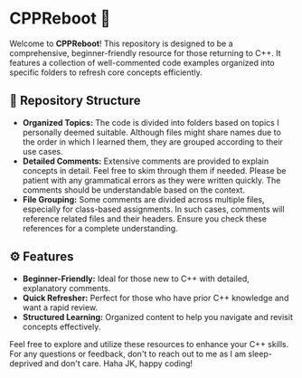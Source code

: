 # CPPReboot 🚀

Welcome to **CPPReboot**! This repository is designed to be a comprehensive, beginner-friendly resource for those returning to C++. It features a collection of well-commented code examples organized into specific folders to refresh core concepts efficiently.

## 📂 Repository Structure

- **Organized Topics:** The code is divided into folders based on topics I personally deemed suitable. Although files might share names due to the order in which I learned them, they are grouped according to their use cases.
- **Detailed Comments:** Extensive comments are provided to explain concepts in detail. Feel free to skim through them if needed. Please be patient with any grammatical errors as they were written quickly. The comments should be understandable based on the context.
- **File Grouping:** Some comments are divided across multiple files, especially for class-based assignments. In such cases, comments will reference related files and their headers. Ensure you check these references for a complete understanding.

## ⚙️ Features

- **Beginner-Friendly:** Ideal for those new to C++ with detailed, explanatory comments.
- **Quick Refresher:** Perfect for those who have prior C++ knowledge and want a rapid review.
- **Structured Learning:** Organized content to help you navigate and revisit concepts effectively.

Feel free to explore and utilize these resources to enhance your C++ skills. For any questions or feedback, don't to reach out to me as I am sleep-deprived and don't care. Haha JK, happy coding!
